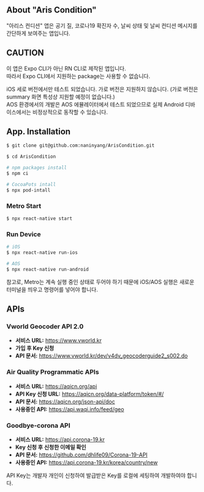 ## About "Aris Condition"
"아리스 컨디션" 앱은 공기 질, 코로나19 확진자 수, 날씨 상태 및 날씨 컨디션 메시지를 간단하게 보여주는 앱입니다.

## CAUTION
이 앱은 Expo CLI가 아닌 RN CLI로 제작된 앱입니다.  
따라서 Expo CLI에서 지원하는 package는 사용할 수 없습니다.

iOS 세로 버전에서만 테스트 되었습니다. 가로 버전은 지원하지 않습니다. (가로 버전은 summary 화면 특성상 지원할 예정이 없습니다.)  
AOS 환경에서의 개발은 AOS 에뮬레이터에서 테스트 되었으므로 실제 Android 디바이스에서는 비정상적으로 동작할 수 있습니다.  

## App. Installation
```Bash
$ git clone git@github.com:naninyang/ArisCondition.git

$ cd ArisCondition

# npm packages install
$ npm ci

# CocoaPots intall
$ npx pod-intall
```

### Metro Start
```bash
$ npx react-native start
```

### Run Device
```bash
# iOS
$ npx react-native run-ios

# AOS
$ npx react-native run-android
```

참고로, Metro는 계속 실행 중인 상태로 두어야 하기 때문에 iOS/AOS 실행은 새로운 터미널을 띄우고 명령어를 넣어야 합니다.

## APIs
### Vworld Geocoder API 2.0
* **서비스 URL:**
https://www.vworld.kr
* **가입 후 Key 신청**
* **API 문서:**
https://www.vworld.kr/dev/v4dv_geocoderguide2_s002.do

### Air Quality Programmatic APIs
* **서비스 URL:**
https://aqicn.org/api
* **API Key 신청 URL:**
https://aqicn.org/data-platform/token/#/
* **API 문서:**
https://aqicn.org/json-api/doc
* **사용중인 API:**
https://api.waqi.info/feed/geo

### Goodbye-corona API
* **서비스 URL:**
https://api.corona-19.kr
* **Key 신청 후 신청한 이메일 확인**
* **API 문서:**
https://github.com/dhlife09/Corona-19-API
* **사용중인 API:**
https://api.corona-19.kr/korea/country/new

API Key는 개발자 개인이 신청하여 발급받은 Key를 로컬에 세팅하여 개발하여야 합니다.
